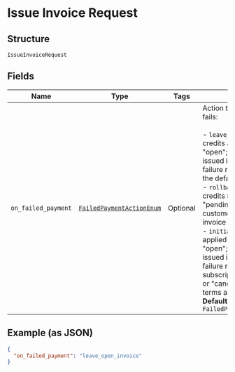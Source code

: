 
# Issue Invoice Request

## Structure

`IssueInvoiceRequest`

## Fields

| Name | Type | Tags | Description |
|  --- | --- | --- | --- |
| `on_failed_payment` | [`FailedPaymentActionEnum`](../../doc/models/failed-payment-action-enum.md) | Optional | Action taken when payment for an invoice fails:<br><br>- `leave_open_invoice` - prepayments and credits applied to invoice; invoice status set to "open"; email sent to the customer for the issued invoice (if setting applies); payment failure recorded in the invoice history. This is the default option.<br>- `rollback_to_pending` - prepayments and credits not applied; invoice remains in "pending" status; no email sent to the customer; payment failure recorded in the invoice history.<br>- `initiate_dunning` - prepayments and credits applied to the invoice; invoice status set to "open"; email sent to the customer for the issued invoice (if setting applies); payment failure recorded in the invoice history; subscription will  most likely go into "past_due" or "canceled" state (depending upon net terms and dunning settings).<br>**Default**: `FailedPaymentActionEnum::LEAVE_OPEN_INVOICE` |

## Example (as JSON)

```json
{
  "on_failed_payment": "leave_open_invoice"
}
```

